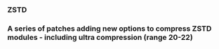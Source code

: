 ### ZSTD

### A series of patches adding new options to compress ZSTD modules - including ultra compression (range 20-22)
